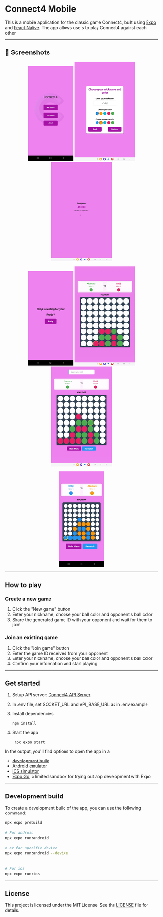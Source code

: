 # Connect4 Mobile
This is a mobile application for the classic game Connect4, built using [Expo](https://expo.dev/) and [React Native](https://reactnative.dev/). The app allows users to play Connect4 against each other.

---

## 📸 Screenshots

<p align="center">
  <img src="screens/Screenshot_Connect4Mobile_1.jpg" alt="Connect4Mobile Screenshot 1" width="150"/>
  <img src="screens/Screenshot_Connect4Mobile_2.jpg" alt="Connect4Mobile Screenshot 2" width="200"/>
  <img src="screens/Screenshot_Connect4Mobile_3.jpg" alt="Connect4Mobile Screenshot 3" width="200"/>
</p>
<p align="center">
  <img src="screens/Screenshot_Connect4Mobile_4.jpg" alt="Connect4Mobile Screenshot 4" width="150"/>
  <img src="screens/Screenshot_Connect4Mobile_5.jpg" alt="Connect4Mobile Screenshot 5" width="200"/>
  <img src="screens/Screenshot_Connect4Mobile_6.jpg" alt="Connect4Mobile Screenshot 6" width="200"/>
</p>
<p align="center">
  <img src="screens/Screenshot_Connect4Mobile_7.jpg" alt="Connect4Mobile Screenshot 7" width="150"/>
</p>

---

## How to play

### Create a new game
1. Click the "New game" button
2. Enter your nickname, choose your ball color and opponent's ball color
3. Share the generated game ID with your opponent and wait for them to join!

### Join an existing game
1. Click the "Join game" button
2. Enter the game ID received from your opponent
3. Enter your nickname, choose your ball color and opponent's ball color
4. Confirm your information and start playing!


---

## Get started
1. Setup API server: [Connect4 API Server](https://github.com/ahmosman/connect4/tree/api-websocket)

1. In .env file, set SOCKET_URL and API_BASE_URL as in .env.example

1. Install dependencies

   ```bash
   npm install
   ```

1. Start the app

   ```bash
    npx expo start
   ```

In the output, you'll find options to open the app in a

- [development build](https://docs.expo.dev/develop/development-builds/introduction/)
- [Android emulator](https://docs.expo.dev/workflow/android-studio-emulator/)
- [iOS simulator](https://docs.expo.dev/workflow/ios-simulator/)
- [Expo Go](https://expo.dev/go), a limited sandbox for trying out app development with Expo

---

## Development build
To create a development build of the app, you can use the following command:

```bash
npx expo prebuild

# For android
npx expo run:android

# or for specific device
npx expo run:android --device


# For ios
npx expo run:ios
```

---

## License
This project is licensed under the MIT License. See the [LICENSE](LICENSE) file for details.